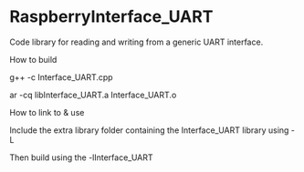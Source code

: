 # RaspberryInterface_UART
Code library for reading and writing from a generic UART interface.


How to build

g++ -c Interface_UART.cpp


ar -cq libInterface_UART.a Interface_UART.o

How to link to & use

Include the extra library folder containing the Interface_UART library using -L

Then build using the -lInterface_UART
